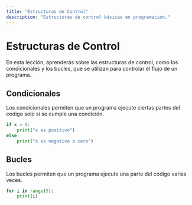 ```yaml
---
title: "Estructuras de Control"
description: "Estructuras de control básicas en programación."
---
```


# Estructuras de Control

En esta lección, aprenderás sobre las estructuras de control, como los condicionales y los bucles, que se utilizan para controlar el flujo de un programa.

## Condicionales

Los condicionales permiten que un programa ejecute ciertas partes del código solo si se cumple una condición.

```python
if x > 0:
    print("x es positivo")
else:
    print("x es negativo o cero")
```

## Bucles

Los bucles permiten que un programa ejecute una parte del código varias veces.

```python
for i in range(5):
    print(i)
```
